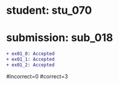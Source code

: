 # student: stu_070
# submission: sub_018

```diff
+ ex01_0: Accepted
+ ex01_1: Accepted
+ ex01_2: Accepted
```
#incorrect=0
#correct=3
